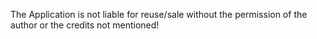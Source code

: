 The Application is not liable for reuse/sale without the permission of the author or the credits not mentioned!